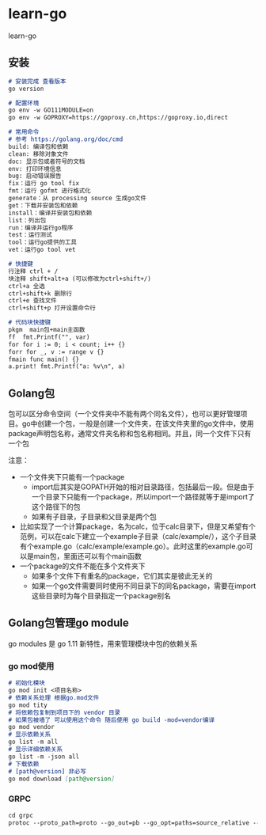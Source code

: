 # learn-go
learn-go

## 安装
```markdown
# 安装完成 查看版本
go version

# 配置环境
go env -w GO111MODULE=on 
go env -w GOPROXY=https://goproxy.cn,https://goproxy.io,direct

# 常用命令
# 参考 https://golang.org/doc/cmd
build: 编译包和依赖
clean: 移除对象文件
doc: 显示包或者符号的文档
env: 打印环境信息
bug: 启动错误报告
fix：运行 go tool fix
fmt：运行 gofmt 进行格式化
generate：从 processing source 生成go文件
get：下载并安装包和依赖
install：编译并安装包和依赖
list：列出包
run：编译并运行go程序
test：运行测试
tool：运行go提供的工具
vet：运行go tool vet

# 快捷键
行注释 ctrl + /
块注释 shift+alt+a (可以修改为ctrl+shift+/)
ctrl+a 全选
ctrl+shift+k 删除行
ctrl+e 查找文件
ctrl+shift+p 打开设置命令行

# 代码块快捷键
pkgm  main包+main主函数
ff  fmt.Printf("", var)
for for i := 0; i < count; i++ {}
forr for _, v := range v {}
fmain func main() {}
a.print! fmt.Printf("a: %v\n", a)
```

## Golang包

包可以区分命令空间（一个文件夹中不能有两个同名文件），也可以更好管理项目。go中创建一个包，一般是创建一个文件夹，在该文件夹里的go文件中，使用package声明包名称，通常文件夹名称和包名称相同。并且，同一个文件下只有一个包

注意：

* 一个文件夹下只能有一个package
  * import后其实是GOPATH开始的相对目录路径，包括最后一段。但是由于一个目录下只能有一个package，所以import一个路径就等于是import了这个路径下的包
  * 如果有子目录，子目录和父目录是两个包
* 比如实现了一个计算package，名为calc，位于calc目录下，但是又希望有个范例，可以在calc下建立一个example子目录（calc/example/），这个子目录有个example.go（calc/example/example.go）。此时这里的example.go可以是main包，里面还可以有个main函数
* 一个package的文件不能在多个文件夹下
  * 如果多个文件下有重名的package，它们其实是彼此无关的
  * 如果一个go文件需要同时使用不同目录下的同名package，需要在import这些目录时为每个目录指定一个package别名

## Golang包管理go module

go modules 是 go 1.11 新特性，用来管理模块中包的依赖关系

### go mod使用

```markdown
# 初始化模块
go mod init <项目名称>
# 依赖关系处理 根据go.mod文件 
go mod tity
# 将依赖包复制到项目下的 vendor 目录
# 如果包被墙了 可以使用这个命令 随后使用 go build -mod=vendor编译
go mod vendor
# 显示依赖关系
go list -m all
# 显示详细依赖关系 
go list -m -json all
# 下载依赖 
# [path@version] 非必写
go mod download [path@version]
```

### GRPC
```markdown
cd grpc
protoc --proto_path=proto --go_out=pb --go_opt=paths=source_relative --go-grpc_out=pb --go-grpc_opt=paths=source_relative proto/*.proto
```